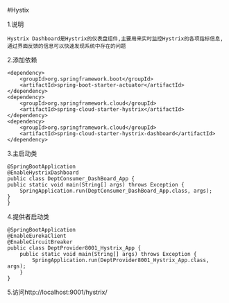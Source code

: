 #Hystix

1.说明
	
	Hystrix Dashboard是Hystrix的仪表盘组件,主要用来实时监控Hystrix的各项指标信息,
	通过界面反馈的信息可以快速发现系统中存在的问题

2.添加依赖
	
	<dependency>
	    <groupId>org.springframework.boot</groupId>
	    <artifactId>spring-boot-starter-actuator</artifactId>
	</dependency>
	<dependency>
		<groupId>org.springframework.cloud</groupId>
		<artifactId>spring-cloud-starter-hystrix</artifactId>
	</dependency>
	<dependency>
		<groupId>org.springframework.cloud</groupId>
		<artifactId>spring-cloud-starter-hystrix-dashboard</artifactId>
	</dependency>
	
3.主启动类
	
	@SpringBootApplication
	@EnableHystrixDashboard
	public class DeptConsumer_DashBoard_App {
	public static void main(String[] args) throws Exception {
		SpringApplication.run(DeptConsumer_DashBoard_App.class, args);
	}
	}
	
4.提供者启动类

	@SpringBootApplication
	@EnableEurekaClient
	@EnableCircuitBreaker
	public class DeptProvider8001_Hystrix_App {
		public static void main(String[] args) throws Exception {
			SpringApplication.run(DeptProvider8001_Hystrix_App.class, args);
		}
	}
5.访问http://localhost:9001/hystrix/


		 